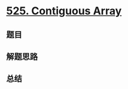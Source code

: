 # [525. Contiguous Array](https://leetcode.com/problems/contiguous-array/)

## 题目


## 解题思路


## 总结


